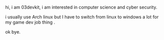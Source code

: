 hi, i am 03devkit, i am interested in computer science and cyber security.

i usually use Arch linux but I have to switch from linux to windows a lot for my game dev job thing .

ok bye.
